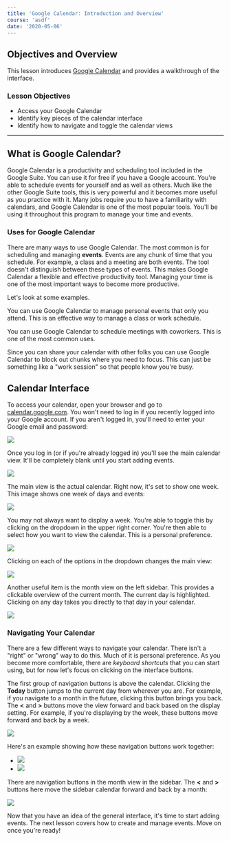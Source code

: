 ```yaml
---
title: 'Google Calendar: Introduction and Overview'
course: 'asdf'
date: '2020-05-06'
---
```


## Objectives and Overview

This lesson introduces [Google Calendar](https://calendar.google.com/) and provides a walkthrough of the interface.

### Lesson Objectives

- Access your Google Calendar
- Identify key pieces of the calendar interface
- Identify how to navigate and toggle the calendar views

---

## What is Google Calendar?

Google Calendar is a productivity and scheduling tool included in the Google Suite. You can use it for free if you have a Google account. You're able to schedule events for yourself and as well as others. Much like the other Google Suite tools, this is very powerful and it becomes more useful as you practice with it. Many jobs require you to have a familiarity with calendars, and Google Calendar is one of the most popular tools. You'll be using it throughout this program to manage your time and events.

### Uses for Google Calendar

There are many ways to use Google Calendar. The most common is for scheduling and managing **events**. Events are any chunk of time that you schedule. For example, a class and a meeting are both events. The tool doesn't distinguish between these types of events. This makes Google Calendar a flexible and effective productivity tool. Managing your time is one of the most important ways to become more productive.

Let's look at some examples.

You can use Google Calendar to manage personal events that only you attend. This is an effective way to manage a class or work schedule.

You can use Google Calendar to schedule meetings with coworkers. This is one of the most common uses.

Since you can share your calendar with other folks you can use Google Calendar to block out chunks where you need to focus. This can just be something like a "work session" so that people know you're busy.

## Calendar Interface

To access your calendar, open your browser and go to [calendar.google.com](http://calendar.google.com). You won't need to log in if you recently logged into your Google account. If you aren't logged in, you'll need to enter your Google email and password:

![](https://s3.amazonaws.com/learnresources/wp-content/uploads/2020/05/google-calendar-1-1024x508.jpg)

Once you log in (or if you're already logged in) you'll see the main calendar view. It'll be completely blank until you start adding events.

![](https://s3.amazonaws.com/learnresources/wp-content/uploads/2020/05/google-calendar-2-1024x609.jpg)

The main view is the actual calendar. Right now, it's set to show one week. This image shows one week of days and events:

![](https://s3.amazonaws.com/learnresources/wp-content/uploads/2020/05/google-calendar-displays-1-1024x617.jpg)

You may not always want to display a week. You're able to toggle this by clicking on the dropdown in the upper right corner. You're then able to select how you want to view the calendar. This is a personal preference.

![](https://s3.amazonaws.com/learnresources/wp-content/uploads/2020/05/google-calendar-displays-2-1024x617.jpg)

Clicking on each of the options in the dropdown changes the main view:

![](https://s3.amazonaws.com/learnresources/wp-content/uploads/2020/05/google-calendar-switching-displays.gif)

Another useful item is the month view on the left sidebar. This provides a clickable overview of the current month. The current day is highlighted. Clicking on any day takes you directly to that day in your calendar.

![](https://s3.amazonaws.com/learnresources/wp-content/uploads/2020/05/google-calendar-month-1024x617.jpg)

### Navigating Your Calendar

There are a few different ways to navigate your calendar. There isn't a "right" or "wrong" way to do this. Much of it is personal preference. As you become more comfortable, there are _keyboard shortcuts_ that you can start using, but for now let's focus on clicking on the interface buttons.

The first group of navigation buttons is above the calendar. Clicking the **Today** button jumps to the current day from wherever you are. For example, if you navigate to a month in the future, clicking this button brings you back. The **<** and **\>** buttons move the view forward and back based on the display setting. For example, if you're displaying by the week, these buttons move forward and back by a week.

![](https://s3.amazonaws.com/learnresources/wp-content/uploads/2020/05/google-calendar-navigation-buttons-1024x617.jpg)

Here's an example showing how these navigation buttons work together:

- ![](https://s3.amazonaws.com/learnresources/wp-content/uploads/2020/05/google-calendar-navigation-3-2.gif)
- ![](https://s3.amazonaws.com/learnresources/wp-content/uploads/2020/05/google-calendar-navigation-2-1.gif)

There are navigation buttons in the month view in the sidebar. The **<** and **\>** buttons here move the sidebar calendar forward and back by a month:

![](https://s3.amazonaws.com/learnresources/wp-content/uploads/2020/05/google-calendar-navigation-1-1.gif)

Now that you have an idea of the general interface, it's time to start adding events. The next lesson covers how to create and manage events. Move on once you're ready!
